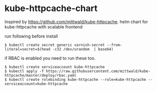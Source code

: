 # kube-httpcache-chart
Inspired by https://github.com/mittwald/kube-httpcache. helm chart for kube-httpcache with scalable frontend 


run following before install
```
$ kubectl create secret generic varnish-secret --from-literal=secret=$(head -c32 /dev/urandom  | base64)
```

if RBAC is enabled you need to run these too.
```
$ kubectl create serviceaccount kube-httpcache
$ kubectl apply -f https://raw.githubusercontent.com/mittwald/kube-httpcache/master/deploy/rbac.yaml
$ kubectl create rolebinding kube-httpcache --role=kube-httpcache --serviceaccount=kube-httpcache
```

